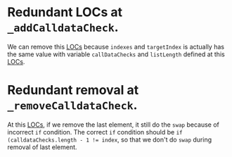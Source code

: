 # Redundant LOCs at `_addCalldataCheck`.

We can remove this [LOCs](https://github.com/code-423n4/2024-10-kleidi/blob/main/src/Timelock.sol#L1089-L1090) because `indexes` and `targetIndex` is actually has the same value with variable `callDataChecks` and `listLength` defined at this [LOCs](https://github.com/code-423n4/2024-10-kleidi/blob/main/src/Timelock.sol#L1058-L1060).

# Redundant removal at `_removeCalldataCheck`.

At this [LOCs](https://github.com/code-423n4/2024-10-kleidi/blob/main/src/Timelock.sol#L1218-L1219), if we remove the last element, it still do the `swap` because of incorrect `if` condition. The correct `if` condition should be `if (calldataChecks.length - 1 != index`, so that we don't do `swap` during removal of last element.
